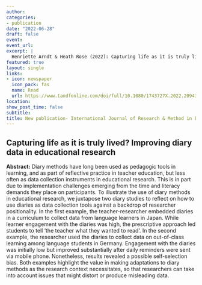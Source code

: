 ```yaml
---
author:
categories:
- publication
date: "2022-06-28"
draft: false
event:
event_url:
excerpt: | 
  Henriette Arndt & Heath Rose (2022): Capturing life as it is truly lived? Improving diary data in educational research. International Journal of Research & Method in Education.
featured: true
layout: single
links:
- icon: newspaper
  icon_pack: fas
  name: Read
  url: https://www.tandfonline.com/doi/full/10.1080/1743727X.2022.2094360
location:
show_post_time: false
subtitle:
title: New publication- International Journal of Research & Method in Education
---
```


## Capturing life as it is truly lived? Improving diary data in educational research
**Abstract:** Diary methods have long been used as pedagogic tools in learning, and as part of reflective practice in teacher education, but less often as data collection instruments in educational research. This is in part due to implementation challenges emerging from the time and literacy demands they place on participants. To illustrate the use of diary methods in educational research, we juxtapose two diary studies to reflect on how to use diaries as data collection tools against a backdrop of researcher positionality. In the first example, the teacher-researcher embedded diaries in a curriculum to collect data from language learners in Japan. While learner engagement with the diaries was high, the prescriptive approach led students to tell ‘the teacher what they wanted to read’. In the second example, the researcher used the diaries to collect data on out-of-class learning among language students in Germany. Engagement with the diaries was initially low but improved substantially after daily reminders were sent via mobile phone. Nonetheless, results revealed a possible self-selection bias. Both examples highlight the value in making adaptations to diary methods as the research context necessitates, so that researchers can take into account issues that might distort or produce misleading data.